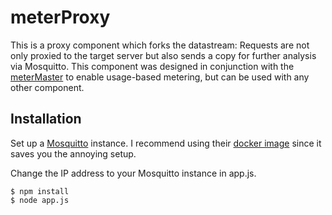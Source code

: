 # meterProxy
This is a proxy component which forks the datastream: Requests are not only proxied to the target server but also sends a copy for further analysis via Mosquitto. This component was designed in conjunction with the [meterMaster](https://github.com/SimonBortnik/meterMaster) to enable usage-based metering, but can be used with any other component.

## Installation
Set up a [Mosquitto](https://mosquitto.org/download/) instance. I recommend using their [docker image](https://hub.docker.com/_/eclipse-mosquitto) since it saves you the annoying setup.

Change the IP address to your Mosquitto instance in app.js.

```shell
$ npm install
$ node app.js
```
